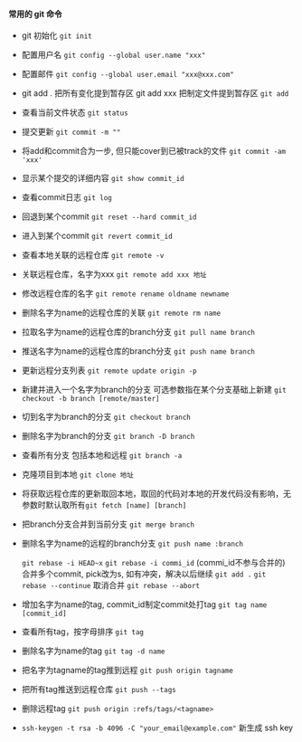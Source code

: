 #### 常用的 git 命令

- git 初始化 `git init`

- 配置用户名 `git config --global user.name "xxx"`

- 配置邮件 `git config --global user.email "xxx@xxx.com"`

- git add . 把所有变化提到暂存区 git add xxx 把制定文件提到暂存区 `git add`

- 查看当前文件状态 `git status`

- 提交更新 `git commit -m ""`

- 将add和commit合为一步, 但只能cover到已被track的文件 `git commit -am 'xxx'`

- 显示某个提交的详细内容 `git show commit_id`

- 查看commit日志 `git log`

- 回退到某个commit `git reset --hard commit_id`

- 进入到某个commit `git revert commit_id`

- 查看本地关联的远程仓库 `git remote -v`

- 关联远程仓库，名字为xxx `git remote add xxx 地址`

- 修改远程仓库的名字 `git remote rename oldname newname`

- 删除名字为name的远程仓库的关联 `git remote rm name`

- 拉取名字为name的远程仓库的branch分支 `git pull name branch`

- 推送名字为name的远程仓库的branch分支 `git push name branch`

- 更新远程分支列表 `git remote update origin -p`

- 新建并进入一个名字为branch的分支 可选参数指在某个分支基础上新建 `git checkout -b branch [remote/master]`

- 切到名字为branch的分支 `git checkout branch`

- 删除名字为branch的分支 `git branch -D branch`

- 查看所有分支 包括本地和远程 `git branch -a`

- 克隆项目到本地 `git clone 地址`

- 将获取远程仓库的更新取回本地，取回的代码对本地的开发代码没有影响，无参数时默认取所有`git fetch [name] [branch]`

- 把branch分支合并到当前分支 `git merge branch`

- 删除名字为name的远程的branch分支 `git push name :branch`

  `git rebase -i HEAD~x` `git rebase -i commi_id` (commi_id不参与合并的) 合并多个commit, pick改为s, 如有冲突，解决以后继续 `git add .` `git rebase --continue` 取消合并 `git rebase --abort`

- 增加名字为name的tag, commit_id制定commit处打tag `git tag name [commit_id]`

- 查看所有tag，按字母排序 `git tag`

- 删除名字为name的tag `git tag -d name`

- 把名字为tagname的tag推到远程 `git push origin tagname`

- 把所有tag推送到远程仓库 `git push --tags`

- 删除远程tag `git push origin :refs/tags/<tagname>`

- `ssh-keygen -t rsa -b 4096 -C "your_email@example.com"` 新生成 ssh key
